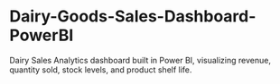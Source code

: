 # Dairy-Goods-Sales-Dashboard-PowerBI
Dairy Sales Analytics dashboard built in Power BI, visualizing revenue, quantity sold, stock levels, and product shelf life.
